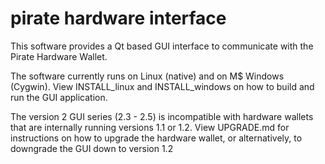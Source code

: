 # pirate hardware interface
This software provides a Qt based GUI interface to communicate with the Pirate Hardware Wallet. 

The software currently runs on Linux (native) and on M$ Windows (Cygwin). View INSTALL_linux and INSTALL_windows on how to build and run the GUI application.

The version 2 GUI series (2.3 - 2.5) is incompatible with hardware wallets that are internally running versions 1.1 or 1.2. View UPGRADE.md for instructions on how to upgrade the hardware wallet, or alternatively, to downgrade the GUI down to version 1.2
